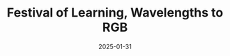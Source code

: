---
layout: event
kind: workshop
tags: workshop
title: Festival of Learning, Wavelengths to RGB
date: 2025-01-31
location: "MIT Media Lab"
cover: ""
---